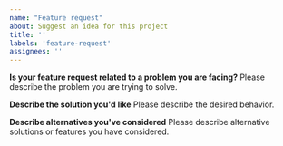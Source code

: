 ```yaml
---
name: "Feature request"
about: Suggest an idea for this project
title: ''
labels: 'feature-request'
assignees: ''
---
```


<!--
Thank you for suggesting an idea to make Joble Meet better.

Please fill in as much of the template below as you're able.

Note that the ultimate decision for implementing features lies on the Jitsi team, not all feature requests shall be accepted.
-->

**Is your feature request related to a problem you are facing?**
Please describe the problem you are trying to solve.

**Describe the solution you'd like**
Please describe the desired behavior.

**Describe alternatives you've considered**
Please describe alternative solutions or features you have considered.

